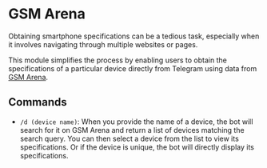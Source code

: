 # GSM Arena

Obtaining smartphone specifications can be a tedious task, especially when it involves navigating through multiple websites or pages.

This module simplifies the process by enabling users to obtain the specifications of a particular device directly from Telegram using data from [GSM Arena](https://www.gsmarena.com/).

## Commands

- `/d (device name)`: When you provide the name of a device, the bot will search for it on GSM Arena and return a list of devices matching the search query. You can then select a device from the list to view its specifications. Or if the device is unique, the bot will directly display its specifications.
